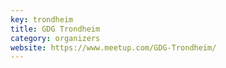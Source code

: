 ```yaml
---
key: trondheim
title: GDG Trondheim
category: organizers
website: https://www.meetup.com/GDG-Trondheim/
---
```

